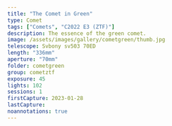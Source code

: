 ```yaml
---
title: "The Comet in Green"
type: Comet
tags: ["Comets", "C2022 E3 (ZTF)"]
description: The essence of the green comet.
image: /assets/images/gallery/cometgreen/thumb.jpg
telescope: Svbony sv503 70ED
length: "336mm"
aperture: "70mm"
folder: cometgreen
group: cometztf
exposure: 45
lights: 102
sessions: 1
firstCapture: 2023-01-28 
lastCapture:
noannotations: true
---
```

